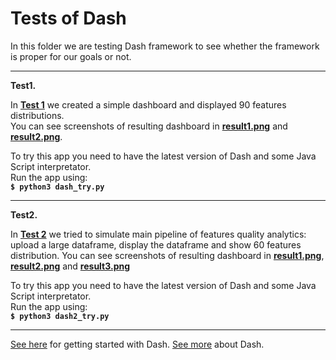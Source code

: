# Tests of Dash

In this folder we are testing Dash framework to see whether the framework is proper for our goals or not.

***
**Test1.** 

In **[Test 1](https://github.com/SmirnovValeriy/feature-store-research/tree/master/dash_try/Test%201)** we created a simple dashboard and displayed 90 features distributions. \
You can see screenshots of resulting dashboard in **[result1.png](https://github.com/SmirnovValeriy/feature-store-research/tree/master/dash_try/Test%201/result1.png)** and **[result2.png](https://github.com/SmirnovValeriy/feature-store-research/tree/master/dash_try/Test%201/result2.png)**. 

To try this app you need to have the latest version of Dash and some Java Script interpretator. \
Run the app using: \
**```$ python3 dash_try.py```**
***

**Test2.** 

In **[Test 2](https://github.com/SmirnovValeriy/feature-store-research/tree/master/dash_try/Test%202)** we tried to simulate main pipeline of features quality analytics: upload a large dataframe,
display the dataframe and show 60 features distribution.
You can see screenshots of resulting dashboard in **[result1.png](https://github.com/SmirnovValeriy/feature-store-research/tree/master/dash_try/Test%202/result1.png)**, **[result2.png](https://github.com/SmirnovValeriy/feature-store-research/tree/master/dash_try/Test%202/result2.png)** and **[result3.png](https://github.com/SmirnovValeriy/feature-store-research/tree/master/dash_try/Test%202/result3.png)**

To try this app you need to have the latest version of Dash and some Java Script interpretator. \
Run the app using: \
**```$ python3 dash2_try.py```**
***

[See here](https://dash.plotly.com/layout "Dash getting started") for getting started with Dash. [See more](https://dash.plotly.com/ "Dash User Guide") about Dash.


